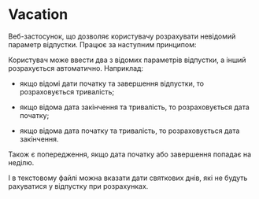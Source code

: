 # Vacation

Веб-застосунок, що дозволяє користувачу розрахувати невідомий параметр відпустки. Працює за наступним принципом:

Користувач може ввести два з відомих параметрів відпустки, а інший розрахується автоматично. Наприклад:

- якщо відомі дати початку та завершення відпустки, то розраховується тривалість;

- якщо відома дата закінчення та тривалість, то розраховується дата початку;

- якщо відома дата початку та тривалість, то розраховується дата закінчення.

Також є попередження, якщо дата початку або завершення попадає на неділю.

І в текстовому файлі можна вказати дати святкових днів, які не будуть рахуватися у відпустку при розрахунках.
